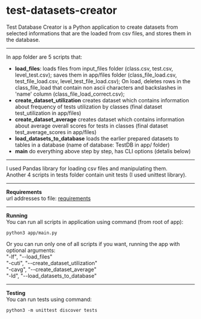 # test-datasets-creator
Test Database Creator is a Python application to create datasets from selected informations that are the loaded from csv files, and stores them in the database.

***

In app folder are 5 scripts that:
- **load_files**: 
  loads files from input_files folder (class.csv, test.csv, level_test.csv);
  saves them in app/files folder (class_file_load.csv, test_file_load.csv, level_test_file_load.csv);
  On load, deletes rows in the class_file_load that contain non ascii characters and backslashes in 'name' column 
  (class_file_load_correct.csv);
- **create_dataset_utilization**
  creates dataset which contains information about frequency of tests utilization by classes (final dataset test_utilization in app/files)
- **create_dataset_average**
  creates dataset which contains information about average overall scores for tests in classes 
  (final dataset test_average_scores in app/files)
- **load_datasets_to_database**
  loads the earlier prepared datasets to tables in a database 
  (name of database: TestDB in app/ folder)
- **main**
  do everything above step by step, has CLI options (detalis below)

***
  
I used Pandas library for loading csv files and manipulating them.   
Another 4 scripts in tests folder contain unit tests (I used unittest library).

***   

**Requirements**   
url addresses to file: [requirements](https://github.com/trzcioli/test-datasets-creater/blob/master/requirements.txt) 


***

**Running**      
You can run all scripts in application using command (from root of app):  
```console
python3 app/main.py 
```

Or you can run only one of all scripts if you want, running the app with optional arguments:   
"-lf", "--load_files"    
"-cuti", "--create_dataset_utilization"    
"-cavg", "--create_dataset_average"    
"-ld", "--load_datasets_to_database"    

***

**Testing**  
You can run tests using command:    
```console
python3 -m unittest discover tests  
```

